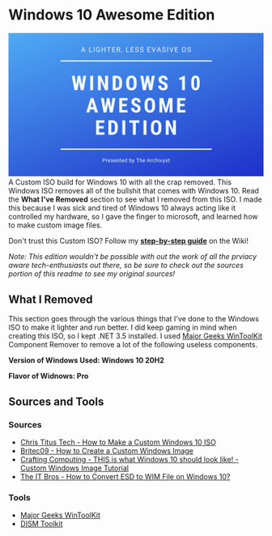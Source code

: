 # Windows 10 Awesome Edition
![Windows 10 Awesome Edition Banner](https://github.com/TheArchyvist/Windows/blob/main/Assests/Windows%2010%20Awesome%20Edition.png)
A Custom ISO build for Windows 10 with all the crap removed. This Windows ISO removes all of the bullshit that comes with Windows 10. Read the **What I've Removed** section to see what I removed from this ISO. I made this because I was sick and tired of Windows 10 always acting like it controlled my hardware, so I gave the finger to microsoft, and learned how to make custom image files.

Don't trust this Custom ISO? Follow my [**step-by-step guide**](https://github.com/TheArchyvist/Windows-10-Awesome-Edition/wiki/Build-Your-Own-Flavor-of-Windows!) on the Wiki!

_Note: This edition wouldn't be possible with out the work of all the prviacy aware tech-enthusiasts out there, so be sure to check out the sources portion of this readme to see my original sources!_

## What I Removed
This section goes through the various things that I've done to the Windows ISO to make it lighter and run better. I did keep gaming in mind when creating this ISO, so I kept .NET 3.5 installed. I used [Major Geeks WinToolKit](https://www.majorgeeks.com/files/details/win_toolkit.html) Component Remover to remove a lot of the following useless components.

**Version of Windows Used: Windows 10 20H2**

**Flavor of Widnows: Pro**




## Sources and Tools
### Sources
* [Chris Titus Tech - How to Make a Custom Windows 10 ISO](https://www.youtube.com/watch?v=R6XPff38iSc)
* [Britec09 - How to Create a Custom Windows Image](https://www.youtube.com/watch?v=op6-HWg0gZ4)
* [Crafting Computing - THIS is what Windows 10 should look like! - Custom Windows Image Tutorial](https://www.youtube.com/watch?v=PdKMiFKGQuc)
* [The IT Bros - How to Convert ESD to WIM File on Windows 10?](https://theitbros.com/convert-windows-esd-file-to-windows-wim-file/)

### Tools
* [Major Geeks WinToolKit](https://www.majorgeeks.com/files/details/win_toolkit.html)
* [DISM Toolkit](https://www.win-unattended.de/app.php/dlext/?view=detail&df_id=151&sid=c9149b179127862a1fdbcbf382493c51)
